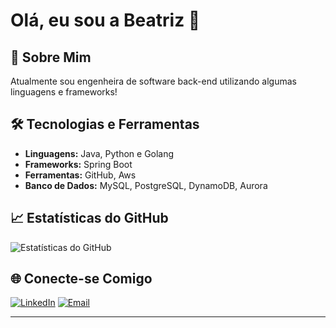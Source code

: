 # Olá, eu sou a Beatriz 👋

## 🚀 Sobre Mim
Atualmente sou engenheira de software back-end utilizando algumas linguagens e frameworks!

## 🛠️ Tecnologias e Ferramentas
- **Linguagens:** Java, Python e Golang
- **Frameworks:** Spring Boot
- **Ferramentas:** GitHub, Aws
- **Banco de Dados:** MySQL, PostgreSQL, DynamoDB, Aurora

## 📈 Estatísticas do GitHub
![Estatísticas do GitHub](https://github-readme-stats.vercel.app/api?username=Bea-Trix1&show_icons=true&theme=radical)

## 🌐 Conecte-se Comigo
[![LinkedIn](https://img.shields.io/badge/LinkedIn-000?style=for-the-badge&logo=linkedin&logoColor=0E76A8)](https://www.linkedin.com/in/beatrizferrante1306/)
[![Email](https://img.shields.io/badge/Email-000?style=for-the-badge&logo=gmail&logoColor=D14836)](mailto:beatriz.ferrante37@gmail.com)

---
